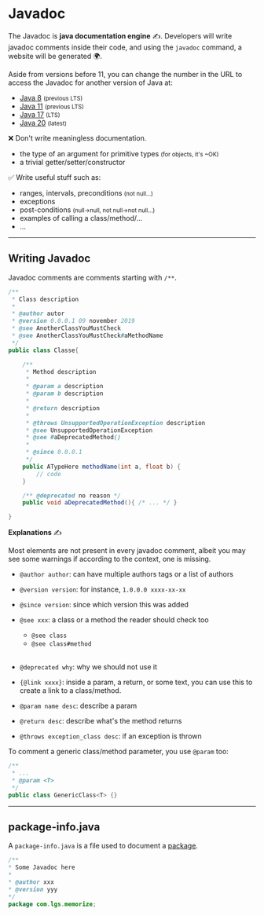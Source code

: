 # Javadoc

<div class="row row-cols-md-2"><div>

The Javadoc is **java documentation engine** ✍️. Developers will write javadoc comments inside their code, and using the `javadoc` command, a website will be generated 🌍.

Aside from versions before 11, you can change the number in the URL to access the Javadoc for another version of Java at:

* [Java 8](https://docs.oracle.com/javase/8/docs/api/overview-summary.html) <small>(previous LTS)</small>
* [Java 11](https://docs.oracle.com/en/java/javase/11/docs/api/index.html) <small>(previous LTS)</small>
* [Java 17](https://docs.oracle.com/en/java/javase/17/docs/api/index.html) <small>(LTS)</small>
* [Java 20](https://docs.oracle.com/en/java/javase/20/docs/api/index.html) <small>(latest)</small>

</div><div>

❌ Don't write meaningless documentation.

* the type of an argument for primitive types <small>(for objects, it's ~OK)</small>
* a trivial getter/setter/constructor

✅ Write useful stuff such as:

* ranges, intervals, preconditions <small>(not null...)</small>
* exceptions
* post-conditions <small>(null->null, not null->not null...)</small>
* examples of calling a class/method/...
* ...
</div></div>

<hr class="sep-both">

## Writing Javadoc

<div class="row row-cols-md-2"><div>

Javadoc comments are comments starting with `/**`.

```java
/**
 * Class description
 *
 * @author autor
 * @version 0.0.0.1 09 november 2019
 * @see AnotherClassYouMustCheck
 * @see AnotherClassYouMustCheck#aMethodName
 */
public class Classe{

    /**
     * Method description
     *
     * @param a description
     * @param b description
     *
     * @return description
     *
     * @throws UnsupportedOperationException description
     * @see UnsupportedOperationException
     * @see #aDeprecatedMethod()
     *
     * @since 0.0.0.1
     */
    public ATypeHere methodName(int a, float b) {
        // code
    }

    /** @deprecated no reason */
    public void aDeprecatedMethod(){ /* ... */ }

}
```
</div><div>

**Explanations** ✍️

Most elements are not present in every javadoc comment, albeit you may see some warnings if according to the context, one is missing.

* `@author author`: can have multiple authors tags or a list of authors

* `@version version`: for instance, `1.0.0.0 xxxx-xx-xx`

* `@since version`: since which version this was added

* `@see xxx`: a class or a method the reader should check too
    * `@see class`
    * `@see class#method`<br><span>&nbsp;</span>

* `@deprecated why`: why we should not use it

* `{@link xxxx}`: inside a param, a return, or some text, you can use this to create a link to a class/method.

* `@param name desc`: describe a param
* `@return desc`: describe what's the method returns
* `@throws exception_class desc`: if an exception is thrown

To comment a generic class/method parameter, you use `@param` too:

```java
/**
 * ...
 * @param <T>
 */
public class GenericClass<T> {}
```
</div></div>

<hr class="sep-both">

## package-info.java

<div class="row row-cols-md-2"><div>

A `package-info.java` is a file used to document a [package](../_general/index.md#packages).

```java
/**
* Some Javadoc here
*
* @author xxx
* @version yyy
*/
package com.lgs.memorize;
```
</div><div>
</div></div>